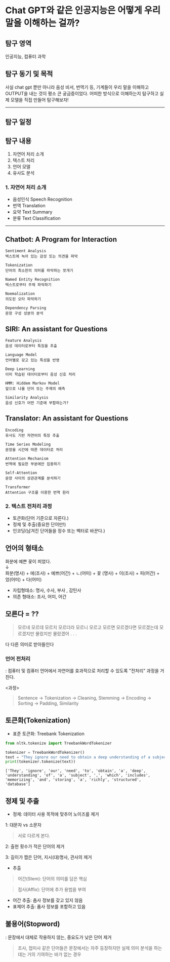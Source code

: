 # Chat GPT와 같은 인공지능은 어떻게 우리 말을 이해하는 걸까?

## 탐구 영역


인공지능, 컴퓨터 과학


## 탐구 동기 및 목적

사실 chat gpt 뿐만 아니라 음성 비서, 번역기 등, 기계들이 우리 말을 이해하고 OUTPUT을 내는 것이 평소 큰 궁금증이었다. 어떠한 방식으로 이해하는지 탐구하고 실제 모델을 직접 만들어 탐구해보자!

---
## 탐구 일정

## 탐구 내용

1. 자연어 처리 소개
2. 텍스트 처리
3. 언어 모델
4. 유사도 분석

### 1. 자연어 처리 소개

- 음성인식 Speech Recognition
- 번역 Translation
- 요약 Text Summary
- 분류 Text Classification

---

## Chatbot: A Program for Interaction

```
Sentiment Analysis
텍스트에 녹아 있는 감성 또는 의견을 파악

Tokenization
단어의 최소한의 의미를 파악하는 쪼개기

Named Entity Recognition
텍스트로부터 주제 파악하기

Noemalization
의도된 오타 파악하기

Dependency Parsing
문장 구성 성분의 분석
```

## SIRI: An assistant for Questions

```
Feature Analysis
음성 데이터로부터 특징을 추출

Language Model
언어별로 갖고 있는 특성을 반영

Deep Learning
이미 학습된 데이터로부터 음성 신호 처리

HMM: Hiddem Markov Model
앞으로 나올 단어 또는 주제의 예측

Similarity Analysis
음성 신호가 어떤 기준에 부합하는가?
```

## Translator: An assistant for Questions

```
Encoding
유사도 기반 자연어의 특징 추출

Time Series Modeling
문장을 시간에 따른 데이터로 처리

Attention Mechanism
번역에 필요한 부분에만 집중하기

Self-Attention
문장 사이의 상관관계를 분석하기

Transformer
Attention 구조를 이용한 번역 원리
```

### 2. 텍스트 전처리 과정

- 토큰화(단어 기준으로 자른다.)
- 정제 및 추출(중요한 단어만!)
- 인코딩(남겨진 단어들을 정수 또는 벡터로 바꾼다.)

## 언어의 형태소

화분에 예쁜 꽃이 피었다.<br>
      ↓<br>
화분(명사) + 에(조사) + 예쁘(어간) + ㄴ(어미) + 꽃 (명사) + 이(조사) + 피(어간) + 었(어미) + 다(어미)
- 자립형태소: 명사, 수사, 부사 , 감탄사
- 의존 형태소: 조사, 어미, 어간

## 모른다 = ??

> 모르네
> 모르데
> 모르지
> 모르더라
> 모르니
> 모르고
> 모르면
> 모르겠다면
> 모르겠는데
> 모르겠지만
> 몰랐지만
> 몰랐겠어
> .
> .
> .

다 다른 의미로 받아들인다

### 언어 전처리

: 컴퓨터 및 컴퓨터 언어에서 자연어를 효과적으로 처리할 수 있도록 "전처리" 과정을 거친다.

<과정><br>
> Sentence -> Tokenization -> Cleaning, Stemming -> Encoding -> Sorting -> Padding, Similarity

## 토큰화(Tokenization)
- 표준 토큰화: Treebank Tokenization

``` python
from nltk.tokenize import TreebankWordTokenizer

tokenizer = TreebankWordTokenizer()
text = "They ignore our need to obtain a deep understanding of a subject, which includes memorizing and storing a richly structured database"   
print(tokenizer.tokenize(text))

```

```
['They', 'ignore', 'our', 'need', 'to', 'obtain', 'a', 'deep', 'understanding', 'of', 'a', 'subject', ',', 'which', 'includes', 'memorizing', 'and', 'storing', 'a', 'richly', 'structured', 'database']
```

## 정제 및 추출

- 정제: 데이터 사용 목적에 맞추어 노이즈를 제거

1: 대문자 vs 소문자<br>
> 서로 다르게 본다.

2: 츌현 횟수가 적은 단어의 제거
>
3: 길이가 짭은 단어, 지시(대)명사, 관사의 제거

- 추출 
> 어간(Stem): 단어의 의미를 담은 핵심

> 접사(Affix): 단어에 추가 용법을 부여

- 어간 추출: 춤사 정보를 갖고 있지 않음
- 표제어 추출: 품사 정보를 포함하고 있음

## 불용어(Stopword)
: 문장에서 대체로 작용하지 않는, 중요도가 낮은 단어 제거
> 조사, 접미사 같은 단어들은 문장에서는 자주 등장하지만 실제 의미 분석을 하는데는 거의 기여하는 바가 없는 경우

